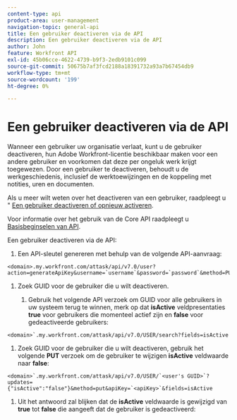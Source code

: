 ```yaml
---
content-type: api
product-area: user-management
navigation-topic: general-api
title: Een gebruiker deactiveren via de API
description: Een gebruiker deactiveren via de API
author: John
feature: Workfront API
exl-id: 45b06cce-4622-4739-b9f3-2edb9101c099
source-git-commit: 50675b7af3fcd2188a18391732a93a7b67454db9
workflow-type: tm+mt
source-wordcount: '199'
ht-degree: 0%

---
```



# Een gebruiker deactiveren via de API

Wanneer een gebruiker uw organisatie verlaat, kunt u de gebruiker deactiveren, hun Adobe Workfront-licentie beschikbaar maken voor een andere gebruiker en voorkomen dat deze per ongeluk werk krijgt toegewezen. Door een gebruiker te deactiveren, behoudt u de werkgeschiedenis, inclusief de werktoewijzingen en de koppeling met notities, uren en documenten.

Als u meer wilt weten over het deactiveren van een gebruiker, raadpleegt u &quot; [Een gebruiker deactiveren of opnieuw activeren](../../administration-and-setup/add-users/create-and-manage-users/deactivate-a-user.md).

Voor informatie over het gebruik van de Core API raadpleegt u [Basisbeginselen van API](../../wf-api/general/api-basics.md).

Een gebruiker deactiveren via de API:

1. Een API-sleutel genereren met behulp van de volgende API-aanvraag:

```
<domain>.my.workfront.com/attask/api/v7.0/user?action=generateApiKey&username=`username`&password=`password`&method=PUT`
```

1. Zoek GUID voor de gebruiker die u wilt deactiveren.

   1. Gebruik het volgende API verzoek om GUID voor alle gebruikers in uw systeem terug te winnen, merk op dat **isActive** veldpresentaties **true** voor gebruikers die momenteel actief zijn en **false** voor gedeactiveerde gebruikers:

```
<domain>`.my.workfront.com/attask/api/v7.0/USER/search?fields=isActive
```

1. Zoek GUID voor de gebruiker die u wilt deactiveren, gebruik het volgende **PUT** verzoek om de gebruiker te wijzigen **isActive** veldwaarde naar **false**:

```
<domain>`.my.workfront.com/attask/api/v7.0/USER/`<user's GUID>`?updates={"isActive":"false"}&method=put&apiKey=`<apiKey>`&fields=isActive
```

1. Uit het antwoord zal blijken dat de **isActive** veldwaarde is gewijzigd van **true** tot **false** die aangeeft dat de gebruiker is gedeactiveerd:

<!-- [Copy](javascript:void(0);) -->
<pre></pre>
